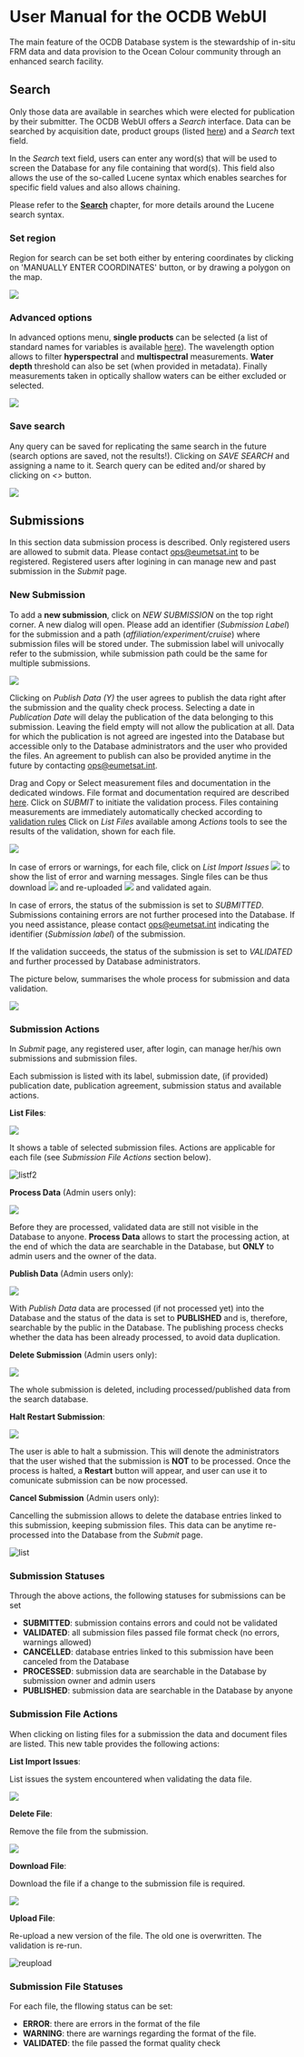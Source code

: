 # User Manual for the OCDB WebUI

The main feature of the OCDB Database system is the stewardship of in-situ FRM data and data provision to the Ocean Colour community through an enhanced search facility. 


## Search

Only those data are available in searches which were elected for publication by their submitter. 
The OCDB WebUI offers a _Search_ interface. 
Data can be searched by acquisition date, product groups (listed [here](/docs/source/ocdb-search.md#groups)) and a _Search_ text field. 

In the _Search_ text field, users can enter any word(s) that will be used to screen the Database for any file containing that word(s). This field also allows the use of the so-called Lucene syntax which enables searches for specific field values and also allows chaining.

Please refer to the [__Search__](/docs/source/ocdb-search.md) chapter, for more details around the Lucene search syntax.

### Set region
Region for search can be set both either by entering coordinates by clicking on 'MANUALLY ENTER COORDINATES' button, or by drawing a polygon on the map.

![](static/webui/select_region.png)

### Advanced options

In advanced options menu, __single products__ can be selected (a list of standard names for variables is available [here](/docs/source/ocdb-standard-field-unit.md)). The wavelength option allows to filter __hyperspectral__ and __multispectral__ measurements. __Water depth__ threshold can also be set (when provided in metadata). Finally measurements taken in optically shallow waters can be either excluded or selected. 

![](static/webui/advanced_options.png)

### Save search
Any query can be saved for replicating the same search in the future (search options are saved, not the results!). Clicking on _SAVE SEARCH_ and assigning a name to it. Search query can be edited and/or shared by clicking on _<>_ button.

![](static/webui/save_search.png)

## Submissions

In this section data submission process is described.
Only registered users are allowed to submit data. Please contact ops@eumetsat.int to be registered. Registered users after logining in can manage new and past submission in the _Submit_ page.

### New Submission

To add a __new submission__, click on _NEW SUBMISSION_ on the top right corner.
A new dialog will open. Please add an identifier (_Submission Label_) for the submission and a path (_affiliation/experiment/cruise_)
where submission files will be stored under. The submission label will univocally refer to the submission, while submission path could be the same for multiple submissions.

![](static/webui/submission_dialog.png)

Clicking on _Publish Data (Y)_ the user agrees to publish the data right after the submission and the quality check process. 
Selecting a date in _Publication Date_ will delay the publication of the data belonging to this submission. Leaving the field empty will not allow the publication at all.
Data for which the publication is not agreed are ingested into the Database but accessible only to the Database administrators and the user who provided the files. An agreement to publish can also be provided anytime in the future by contacting ops@eumetsat.int.

Drag and Copy or Select measurement files and documentation in the dedicated windows. File format and documentation required are described [here](/docs/source/ocdb-submission-format.md).
Click on _SUBMIT_ to initiate the validation process.
Files containing measurements are immediately automatically checked according to [validation rules](/docs/source/ocdb-validation-rules.md)
Click on _List Files_ available among _Actions_ tools to see the results of the validation, shown for each file.

![](static/webui/list_ex.png)

In case of errors or warnings, for each file, click on _List Import Issues_ ![](static/webui/list.png) to show the list of error and warning messages.
Single files can be thus download ![](static/webui/download.png) and re-uploaded ![](static/webui/upload.png) and validated again.

In case of errors, the status of the submission is set to _SUBMITTED_. Submissions containing errors are not further procesed into the Database. If you need assistance, please contact ops@eumetsat.int indicating the identifier (_Submission label_) of the submission. 

If the validation succeeds, the status of the submission is set to _VALIDATED_ and further processed by Database administrators.

The picture below, summarises the whole process for submission and data validation.

![](static/webui/submission_process.png)

### Submission Actions 
In _Submit_ page, any registered user, after login, can manage her/his own submissions and submission files.

Each submission is listed with its label, submission date, (if provided) publication date, publication agreement, submission status and available actions.

__List Files__: 

![](static/webui/list.png)

It shows a table of selected submission files. Actions are applicable for each file (see _Submission File Actions_ section below).

![listf2](docs/source/static/webui/list_ex.png)

__Process Data__ (Admin users only):

![](static/webui/process.png)

Before they are processed, validated data are still not visible in the Database to anyone. __Process Data__ allows to start the processing action, at the end of which the data are searchable in the Database, but __ONLY__ to admin users and the owner of the data. 

__Publish Data__ (Admin users only):

![](static/webui/publish.png)

With _Publish Data_ data are processed (if not processed yet) into the Database and the status of the data is set to __PUBLISHED__ and is, therefore, searchable by the public in the Database. The publishing process checks whether the data has been already processed, to avoid data duplication.

__Delete Submission__ (Admin users only):

![](static/webui/delete.png)

The whole submission is deleted, including processed/published data from the search database.
 
__Halt Restart Submission__:

![](static/webui/play.png)

The user is able to halt a submission. This will denote the administrators that the user wished that the submission is __NOT__ to be processed. Once the process is halted, a __Restart__ button will appear, and user can use it to comunicate submission can be now processed.

__Cancel Submission__ (Admin users only):

Cancelling the submission allows to delete the database entries linked to this submission, keeping submission files.
This data can be anytime re-processed into the Database from the _Submit_ page.

![list](static/webui/cancel.png)

### Submission Statuses

Through the above actions, the following statuses for submissions can be set

- __SUBMITTED__: submission contains errors and could not be validated
- __VALIDATED__: all submission files passed file format check (no errors, warnings allowed)
- __CANCELLED__: database entries linked to this submission have been canceled from the Database
- __PROCESSED__: submission data are searchable in the Database by submission owner and admin users
- __PUBLISHED__: submission data are searchable in the Database by anyone

### Submission File Actions

When clicking on listing files for a submission the data and document files are listed. This new table provides the following actions:

__List Import Issues__:

List issues the system encountered when validating the data file.

![](static/webui/list.png)

__Delete File__:

Remove the file from the submission.

![](static/webui/delete.png)

__Download File__:

Download the file if a change to the submission file is required.

![](static/webui/download.png)


__Upload File__:

Re-upload a new version of the file. The old one is overwritten. The validation is re-run.

![reupload](static/webui/upload.png)


### Submission File Statuses

For each file, the fllowing status can be set:

- __ERROR__: there are errors in the format of the file
- __WARNING__: there are warnings regarding the format of the file. 
- __VALIDATED__: the file passed the format quality check


